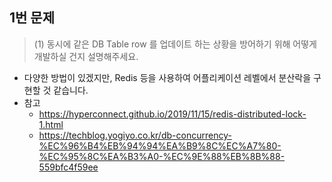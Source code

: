 ## 1번 문제
> (1) 동시에 같은 DB Table row 를 업데이트 하는 상황을 방어하기 위해 어떻게 개발하실 건지 설명해주세요.

- 다양한 방법이 있겠지만, Redis 등을 사용하여 어플리케이션 레벨에서 분산락을 구현할 것 같습니다.
- 참고
  - https://hyperconnect.github.io/2019/11/15/redis-distributed-lock-1.html
  - https://techblog.yogiyo.co.kr/db-concurrency-%EC%96%B4%EB%94%94%EA%B9%8C%EC%A7%80-%EC%95%8C%EA%B3%A0-%EC%9E%88%EB%8B%88-559bfc4f59ee

